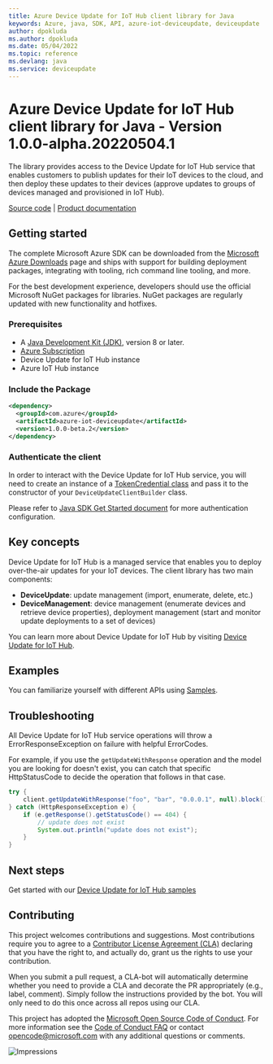 ```yaml
---
title: Azure Device Update for IoT Hub client library for Java
keywords: Azure, java, SDK, API, azure-iot-deviceupdate, deviceupdate
author: dpokluda
ms.author: dpokluda
ms.date: 05/04/2022
ms.topic: reference
ms.devlang: java
ms.service: deviceupdate
---
```

# Azure Device Update for IoT Hub client library for Java - Version 1.0.0-alpha.20220504.1 


The library provides access to the Device Update for IoT Hub service that enables customers to publish updates for their IoT devices to the cloud, and then deploy these updates to their devices (approve updates to groups of devices managed and provisioned in IoT Hub). 

  [Source code](https://github.com/Azure/azure-sdk-for-java/tree/main/sdk) | [Product documentation](/azure/iot-hub-device-update/understand-device-update)

## Getting started

The complete Microsoft Azure SDK can be downloaded from the [Microsoft Azure Downloads](https://azure.microsoft.com/downloads/?sdk=java) page and ships with support for building deployment packages, integrating with tooling, rich command line tooling, and more.

For the best development experience, developers should use the official Microsoft NuGet packages for libraries. NuGet packages are regularly updated with new functionality and hotfixes.

### Prerequisites

- A [Java Development Kit (JDK)][jdk_link], version 8 or later.
- [Azure Subscription][azure_subscription]
- Device Update for IoT Hub instance
- Azure IoT Hub instance

### Include the Package

[//]: # ({x-version-update-start;com.azure:azure-iot-deviceupdate;current})
```xml
<dependency>
  <groupId>com.azure</groupId>
  <artifactId>azure-iot-deviceupdate</artifactId>
  <version>1.0.0-beta.2</version>
</dependency>
```
[//]: # ({x-version-update-end})

### Authenticate the client

In order to interact with the Device Update for IoT Hub service, you will need to create an instance of a [TokenCredential class](/java/api/com.azure.core.credential.tokencredential?view=azure-java-stable) and pass it to the constructor of your `DeviceUpdateClientBuilder` class.

Please refer to [Java SDK Get Started document](/azure/developer/java/sdk/get-started#set-up-authentication) for more authentication configuration.

## Key concepts

Device Update for IoT Hub is a managed service that enables you to deploy over-the-air updates for your IoT devices. The client library has two main components:

- **DeviceUpdate**: update management (import, enumerate, delete, etc.)
- **DeviceManagement**: device management (enumerate devices and retrieve device properties), deployment management (start and monitor update deployments to a set of devices)

You can learn more about Device Update for IoT Hub by visiting [Device Update for IoT Hub](https://github.com/azure/iot-hub-device-update).

## Examples

You can familiarize yourself with different APIs using [Samples](https://github.com/Azure/azure-sdk-for-java/tree/main/sdk/deviceupdate/azure-iot-deviceupdate/src/samples).

## Troubleshooting

All Device Update for IoT Hub service operations will throw a ErrorResponseException on failure with helpful ErrorCodes.

For example, if you use the `getUpdateWithResponse` operation and the model you are looking for doesn't exist, you can catch that specific HttpStatusCode to decide the operation that follows in that case.

``` java com.azure.iot.deviceupdate.DeviceUpdateAsyncClient.notfound
try {
    client.getUpdateWithResponse("foo", "bar", "0.0.0.1", null).block();
} catch (HttpResponseException e) {
    if (e.getResponse().getStatusCode() == 404) {
        // update does not exist
        System.out.println("update does not exist");
    }
}
```

## Next steps

Get started with our [Device Update for IoT Hub samples](https://github.com/Azure/azure-sdk-for-java/tree/main/sdk/deviceupdate/azure-iot-deviceupdate/src/samples)

## Contributing

This project welcomes contributions and suggestions. Most contributions require you to agree to a [Contributor License Agreement (CLA)][cla] declaring that you have the right to, and actually do, grant us the rights to use your contribution.

When you submit a pull request, a CLA-bot will automatically determine whether you need to provide a CLA and decorate the PR appropriately (e.g., label, comment). Simply follow the instructions provided by the bot. You will only need to do this once across all repos using our CLA.

This project has adopted the [Microsoft Open Source Code of Conduct][coc]. For more information see the [Code of Conduct FAQ][coc_faq] or contact [opencode@microsoft.com][coc_contact] with any additional questions or comments.

<!-- LINKS -->
[azure_subscription]: https://azure.microsoft.com/free
[jdk_link]: /java/azure/jdk/?view=azure-java-stable
[cla]: https://cla.microsoft.com
[coc]: https://opensource.microsoft.com/codeofconduct/
[coc_faq]: https://opensource.microsoft.com/codeofconduct/faq/
[coc_contact]: mailto:opencode@microsoft.com

![Impressions](https://azure-sdk-impressions.azurewebsites.net/api/impressions/azure-sdk-for-java%2Fsdk%2Fdeviceupdate%2Fazure-iot-deviceupdate%2FREADME.png)

